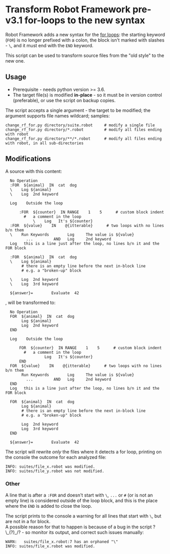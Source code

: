 # Transform Robot Framework pre-v3.1 for-loops to the new syntax

Robot Framework adds a new syntax for the [for loops](http://robotframework.org/robotframework/latest/RobotFrameworkUserGuide.html#for-loops): the starting keyword (`FOR`) is no longer prefixed with a colon, the block isn't marked with slashes - `\`, and it must end with the `END` keyword.

This script can be used to transform source files from the "old style" to the new one.



## Usage

 - Prerequisite - needs python version >= 3.6.
 - The target file(s) is modified **in-place** - so it must be in version control (preferable), or use the script on backup copies.

The script accepts a single argument - the target to be modified; the argument supports file names wildcard; samples:

    change_rf_for.py directory/suite.robot     # modify a single file
    change_rf_for.py directory/*.robot         # modify all files ending with robot
    change_rf_for.py directory/**/*.robot      # modify all files ending with robot, in all sub-directories

## Modifications

A source with this content:
      
      No Operation
      :FOR  ${animal}  IN  cat  dog
      \    Log ${animal}
      \    Log  2nd keyword
      
      Log    Outside the loop
      
          :FOR  ${counter}  IN RANGE    1    5      # custom block indent
            #   a comment in the loop
                \    Log   It's ${counter}
      :FOR  ${value}    IN    @{itterable}      # two loops with no lines b/n them
      \    Run Keywords        Log     The value is ${value}
             ...         AND   Log     2nd keyword
      Log   this is a line just after the loop, no lines b/n it and the FOR block
      
      :FOR  ${animal}  IN  cat  dog
      \    Log ${animal}
           # there is an empty line before the next in-block line
           # e.g. a "broken-up" block
      
      \    Log  2nd keyword
      \    Log  3rd keyword
      
      ${answer}=        Evaluate  42
, will be transformed to:

      No Operation
      FOR  ${animal}  IN  cat  dog
           Log ${animal}
           Log  2nd keyword
      END
      
      Log    Outside the loop
      
          FOR  ${counter}  IN RANGE    1    5      # custom block indent
            #   a comment in the loop
                     Log   It's ${counter}
          END
      FOR  ${value}    IN    @{itterable}      # two loops with no lines b/n them
           Run Keywords        Log     The value is ${value}
             ...         AND   Log     2nd keyword
      END
      Log   this is a line just after the loop, no lines b/n it and the FOR block
      
      FOR  ${animal}  IN  cat  dog
           Log ${animal}
           # there is an empty line before the next in-block line
           # e.g. a "broken-up" block
      
           Log  2nd keyword
           Log  3rd keyword
      END
      
      ${answer}=        Evaluate  42

The script will rewrite *only* the files where it detects a for loop, printing on the console the outcome for each analyzed file:

    INFO: suites/file_x.robot was modified.
    INFO: suites/file_y.robot was not modified.

### Other
A line that is after a `:FOR` and doesn't start with `\`, `...` or `#` (or is not an empty line) is considered outside of the loop block, and this is the place where the `END` is added to close the loop.

The script prints to the console a warning for all lines that start with `\`, but are not in a for block.   
A possible reason for that to happen is because of a bug in the script ?\\\_(?)_/? - so monitor its output, and correct such issues manually:

    WARN: 	suites/file_x.robot:7 has an orphaned "\" 
    INFO: suites/file_x.robot was modified.
